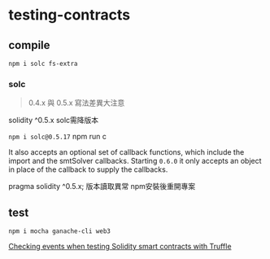 # testing-contracts

## compile

`npm i solc fs-extra`

### solc

> 0.4.x 與 0.5.x 寫法差異大注意

solidity ^0.5.x solc需降版本

`npm i solc@0.5.17` npm run c

It also accepts an optional set of callback functions, which include the import and the smtSolver callbacks. Starting `0.6.0` it only accepts an object in place of the callback to supply the callbacks.

pragma solidity ^0.5.x; 版本讀取異常 npm安裝後重開專案

## test

`npm i mocha ganache-cli web3`  


[Checking events when testing Solidity smart contracts with Truffle](https://kalis.me/check-events-solidity-smart-contract-test-truffle/)